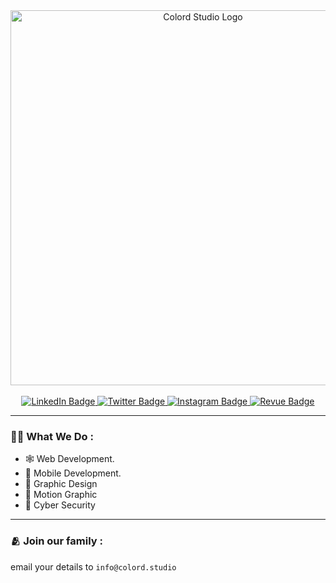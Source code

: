 <div align="center">
  <img src="https://colord.studio/images/colord.png" alt="Colord Studio Logo" width="600"/>
  
  <br>
  <br>
  <div id="badges">
    <a href="https://www.linkedin.com/company/colordstudio/">
      <img src="https://img.shields.io/badge/LinkedIn-blue?style=for-the-badge&logo=linkedin&logoColor=white" alt="LinkedIn Badge"/>
    </a>
    <a href="https://twitter.com/ColordStudio">
      <img src="https://img.shields.io/badge/Twitter-blue?style=for-the-badge&logo=twitter&logoColor=white" alt="Twitter Badge"/>
    </a> 
    <a href="https://instagram.com/colord.Studio/">
      <img src="https://img.shields.io/badge/Instagram-blue?style=for-the-badge&logo=instagram&logoColor=white" alt="Instagram Badge"/>
    </a>  
    <a href="https://newsletter.colord.studio">
      <img src="https://img.shields.io/badge/Newsletter-blue?style=for-the-badge&logo=Revue&logoColor=white" alt="Revue Badge"/>
    </a>  
</div>
</div>

---

### :man_technologist: What We Do :
- :spider_web: Web Development.
- :iphone: Mobile Development.
- :art: Graphic Design
- :movie_camera: Motion Graphic
- :closed_lock_with_key: Cyber Security

---

### :people_hugging: Join our family :
email your details to `info@colord.studio`
